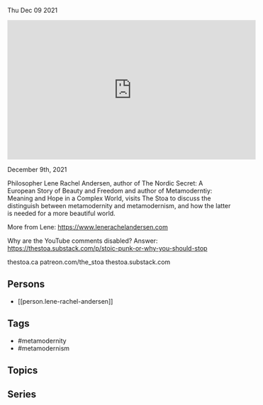 



Thu Dec 09 2021

<iframe width="560" height="315" src="https://www.youtube.com/embed/2Qtbyd4v83Q" title="Metamodernity Versus Metamodernism w/ Lene Rachel Andersen" frameborder="0" allow="accelerometer; autoplay; clipboard-write; encrypted-media; gyroscope; picture-in-picture" allowfullscreen ></iframe>

December 9th, 2021

Philosopher Lene Rachel Andersen, author of The Nordic Secret: A European Story of Beauty and Freedom and author of Metamoderntiy: Meaning and Hope in a Complex World, visits The Stoa to discuss the distinguish between metamodernity and metamodernism, and how the latter is needed for a more beautiful world.

More from Lene: https://www.lenerachelandersen.com

Why are the YouTube comments disabled? Answer: https://thestoa.substack.com/p/stoic-punk-or-why-you-should-stop

thestoa.ca
patreon.com/the_stoa
thestoa.substack.com

## Persons

- [[person.lene-rachel-andersen]]

## Tags

- #metamodernity
- #metamodernism

## Topics



## Series



